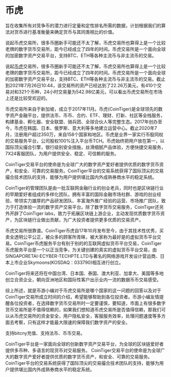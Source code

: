 # 币虎

旨在收集所有对竞争币的潜力进行定量和定性排名所需的数据，计划根据我们的算法对货币进行基准衡量来确定货币与其同类相比的价值。

说起币虎交易所，很多币圈新手可能还不太了解，币虎交易所也算得上是一个比较老牌的数字货币交易所，距今已经成立了四年的时间。币虎交易所是一个面向全球的加密数字资产交易平台，支持BTC、ETH等各种主流币与非主流币的交易。

说起[币虎](https://hgaodu.com/pingtai/76.html)交易所，很多币圈新手可能还不太了解，币虎交易所也算得上是一个比较老牌的数字货币交易所，距今已经成立了四年的时间。币虎交易所是一个面向全球的加密数字资产交易平台，支持BTC、ETH等各种主流币与非主流币的交易。截止到2021年7月26日10:44，该交易所的资产已经达到了22.26万美元，有410个交易对和321个币种，24小时交易量为542.98亿美元，可以看出币虎交易所在市场上还是比较受欢迎的。

币虎交易所来自于新加坡，成立于2017年11月。币虎(CoinTiger)是全球领先的数字资产金融平台，提供法币、币币、合约、ETF、理财、打新、社区等全栈服务，构建基金、孵化器、安全联盟、骑兵团、全球合伙人等完整生态。2017年创办至今，币虎在韩国、日本、俄罗斯、意大利等多地建立运营中心。截止2020年7月，注册用户超过350万，来自158个国家和地区。币虎是业界一家实行币股同权的交易服务平台，公司股权100%注入平台币TCH。币虎始终把用户放在第一，以国际顶尖撮合引擎，银行级别安全措施，丝滑细腻产品体验，方便快捷交易服务，7X24客服团队，为用户提供安全、稳定、可信赖的服务。

CoinTiger交易平台的使命是为全球广大的数字资产爱好者提供优质的数字货币资产，和安全、可靠的交易服务。CoinTiger平台的交易系统获得了国际顶尖的交易撮合技术团队的支持，能够为用户提供堪比国内外成熟券商水平的稳定系统。

CoinTiger的管理团队是由一批互联网金融行业的创业老兵，同时也是区块链行业的早期爱好者组成的多样化团队，拥有丰富的国际金融市场社群、游戏的创业经验，带领实力雄厚的产品研发团队、丰富海外推广经验的运营、市场推广团队，致力于打造体验一流的数字资产交易平台。除了数字货币交易服务，CoinTiger还另外开辟了CoinTiger labs，致力于拓展区块链上游企业，主动发现优质数字货币资产，为区块链行业做出贡献，为广大投资者提供更多优质的交易资产。

币虎交易所很靠谱。CoinTiger币虎自17年10月发布至今，由于其技术性优秀，买卖全透明公平公正，被众多的顾客所青睐，被大家称为最好是的虚拟货币平台交易。CoinTiger币虎服务平台有别于别的的互联网虚拟货币平台交易，CoinTiger币虎服务平台是一个以正当竞争，为关键创建的真实的虚拟货币平台交易，由SINGAPORETAI-ECYBER-TECHPTE.LTD与著名的网络游戏开发设计营运商、日本上市企业Skymoons(KOSDAQ：033790)相互进行创立。

CoinTiger将来还将在中国台湾、日本国、泰国、澳大利亚、加拿大、美国等多地创立合资企业，朝向亚洲地区和国际性客户出示业内一流的数据币币交易感受。

综上所述，就是币游小编对于币虎交易所是哪个国家的这一问题的回答以及对于CoinTiger交易所成立时间的介绍，希望能够帮助到各位投资者。币游小编友情提醒各位投资者，在选择数字货币交易所时一定要谨慎，要知道，市面上有很多数字货币交易所是不值得信赖的，如果我们想知道币虎交易所是否值得信赖，那我们可以从币虎交易所的资金安全，用户隐私安全，客服服务效率，处理问题速度等多方面去考察，只有这样才能最大限速的保障我们数字资产的安全。

支持bitcny充值、支持法币、币币交易。

CoinTiger平台是一家面向全球的创新数字资产交易平台，为全球的区块链爱好者提供多币种、多语言的现货币对交易服务。 CoinTiger交易平台的使命是为全球广大的数字资产爱好者提供优质的数字货币资产，和安全、可靠的交易服务。CoinTiger平台的交易系统获得了国际顶尖的交易撮合技术团队的支持，能够为用户提供堪比国内外成熟券商水平的稳定系统。
